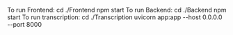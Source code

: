 To run Frontend: cd ./Frontend npm start
To run Backend: cd ./Backend npm start
To run transcription: cd ./Transcription uvicorn app:app --host 0.0.0.0 --port 8000
